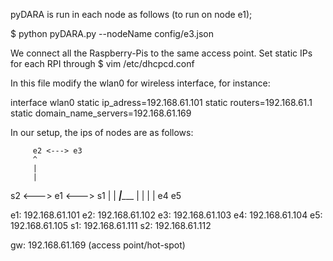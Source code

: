 pyDARA is run in each node as follows (to run on node e1);

$ python pyDARA.py --nodeName config/e3.json


We connect all the Raspberry-Pis to the same access point.
Set static IPs for each RPI through
$ vim /etc/dhcpcd.conf

In this file modify the wlan0 for wireless interface, for instance:

interface wlan0
static ip_adress=192.168.61.101
static routers=192.168.61.1
static domain_name_servers=192.168.61.169


In our setup, the ips of nodes are as follows:


         e2 <---> e3
         ^
         |
         |
s2 <---> e1 <---> s1
         |
         |
    _____|________
    |            |
    |            |
    e4           e5

e1: 192.168.61.101
e2: 192.168.61.102
e3: 192.168.61.103
e4: 192.168.61.104
e5: 192.168.61.105
s1: 192.168.61.111
s2: 192.168.61.112

gw: 192.168.61.169 (access point/hot-spot)
